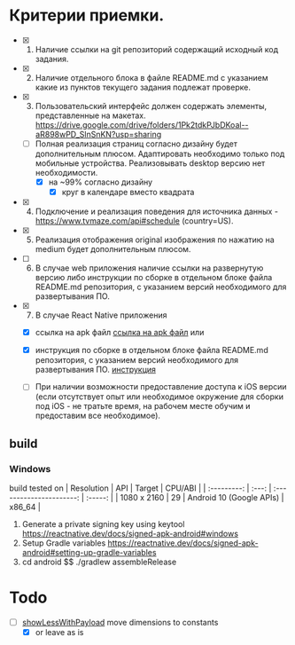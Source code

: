 # Критерии приемки.

- [x] 1. Наличие ссылки на git репозиторий содержащий исходный код задания.
- [x] 2. Наличие отдельного блока в файле README.md с указанием какие из пунктов текущего задания подлежат проверке. 
- [x] 3. Пользовательский интерфейс должен содержать элементы, представленные на макетах. 
https://drive.google.com/drive/folders/1Pk2tdkPJbDKoal--aR898wPD_SlnSnKN?usp=sharing  
    - [ ] Полная реализация страниц согласно дизайну будет дополнительным плюсом. Адаптировать необходимо только под мобильные устройства. Реализовывать desktop версию нет необходимости. 
      - [x] на ~99% согласно дизайну 
        - [x] круг в календаре вместо квадрата
- [x] 4. Подключение и реализация поведения для источника данных - https://www.tvmaze.com/api#schedule  (country=US).  
- [x] 5. Реализация отображения original изображения по нажатию на medium будет дополнительным плюсом.
- [ ]  6. В случае web приложения наличие ссылки на развернутую версию либо инструкции по сборке в отдельном блоке файла README.md репозитория, с указанием версий необходимого для развертывания ПО.
- [x] 7. В случае React Native приложения 
  - [x] ссылка на apk файл [ссылка на apk файл](https://github.com/menzheha-maksym/react-native-super-film/releases/tag/releaseV2) или 
  - [x] инструкция по сборке в отдельном блоке файла README.md репозитория, с указанием версий необходимого для развертывания ПО. [инструкция](#build)
  - [ ] При наличии возможности предоставление доступа к iOS версии (если отсутствует опыт или необходимое окружение для сборки под iOS - не тратьте время, на рабочем месте обучим и предоставим все необходимое).


## build

### Windows

build tested on 
| Resolution  |  API  |          Target          | CPU/ABI |
| :---------: | :---: | :----------------------: | :-----: |
| 1080 x 2160 |  29   | Android 10 (Google APIs) | x86_64  |

1. Generate a private signing key using keytool
https://reactnative.dev/docs/signed-apk-android#windows
2. Setup Gradle variables
https://reactnative.dev/docs/signed-apk-android#setting-up-gradle-variables
3. cd android $$ ./gradlew assembleRelease

# Todo 
- [ ] [showLessWithPayload](./src//pages/Episodes.tsx) move dimensions to constants 
  - [x] or leave as is
